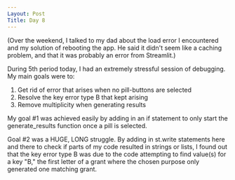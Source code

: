 ```yaml
---
Layout: Post
Title: Day 8
---
```


(Over the weekend, I talked to my dad about the load error I encountered and my solution of rebooting the app. He said it didn't seem like a caching problem, and that it was probably an error from Streamlit.)

During 5th period today, I had an extremely stressful session of debugging.
My main goals were to:
1. Get rid of error that arises when no pill-buttons are selected
2. Resolve the key error type B that kept arising
3. Remove multiplicity when generating results

My goal #1 was achieved easily by adding in an if statement to only start the generate_results function once a pill is selected.

Goal #2 was a HUGE, LONG struggle. By adding in st.write statements here and there to check if parts of my code resulted in strings or lists, I found out that the key error type B was due to the code attempting to find value(s) for a key "B," the first letter of a grant where the chosen purpose only generated one matching grant.

